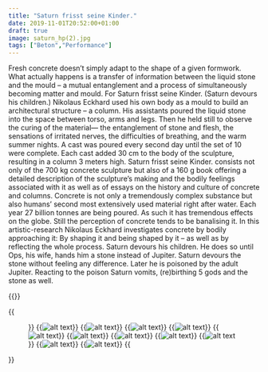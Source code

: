 ```yaml
---
title: "Saturn frisst seine Kinder."
date: 2019-11-01T20:52:00+01:00
draft: true
image: saturn_hp(2).jpg
tags: ["Beton","Performance"]
---
```


Fresh concrete doesn’t simply adapt to the shape of a given formwork. What actually happens is a transfer of information between the liquid stone and the mould – a mutual entanglement and a process of simultaneously becoming matter and mould. For Saturn frisst seine Kinder. (Saturn devours his children.) Nikolaus Eckhard used his own body as a mould to build an architectural structure – a column. His assistants poured the liquid stone into the space between torso, arms and legs. Then he held still to observe the curing of the material— the entanglement of stone and flesh, the sensations of irritated nerves, the difficulties of breathing, and the warm summer nights. A cast was poured every second day until the set of 10 were complete. Each cast added 30 cm to the body of the sculpture, resulting in a column 3 meters high. 
Saturn frisst seine Kinder. consists not only of the 700 kg concrete sculpture but also of a 160 g book offering a detailed description of the sculpture’s making and the bodily feelings associated with it as well as of essays on the history and culture of concrete and columns. Concrete is not only a tremendously complex substance but also humans’ second most extensively used material right after water. Each year 27 billion tonnes are being poured. As such it has tremendous effects on the globe. Still the perception of concrete tends to be banalising it. In this artistic-research Nikolaus Eckhard investigates concrete by bodily approaching it: By shaping it and being shaped by it – as well as by reflecting the whole process.
Saturn devours his children. He does so until Ops, his wife, hands him a stone instead of Jupiter. Saturn devours the stone without feeling any difference. Later he is poisoned by the adult Jupiter. Reacting to the poison Saturn vomits, (re)birthing 5 gods and the stone as well.


{{<space>}}

{{<figure figcaption="pic 1-10 Valentin Farkasch | pic 11 Oliver Modosch" >}}
  {{<img src="saturn_hp(1)" alt="alt text" >}}
  {{<img src="saturn_hp(2)" alt="alt text" >}}
  {{<img src="saturn_hp(3)" alt="alt text" >}}
  {{<img src="saturn_hp(4)" alt="alt text" >}}
  {{<img src="saturn_hp(5)" alt="alt text" >}}
  {{<img src="saturn_hp(6)" alt="alt text" >}}
  {{<img src="saturn_hp(7)" alt="alt text" >}}
  {{<img src="saturn_hp(8)" alt="alt text" >}}
  {{<img src="saturn_hp(9)" alt="alt text" >}}
  {{<img src="saturn_hp(11)" alt="alt text" >}}
  {{<img src="saturn_hp(10)" alt="alt text" >}}
{{</figure >}}